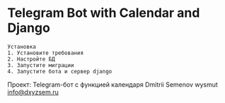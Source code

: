 # Telegram Bot with Calendar and Django

    Установка
    1. Установите требования
    2. Настройте БД
    3. Запустите миграции
    4. Запустите бота и сервер django

Проект: Telegram-бот с функцией календаря
Dmitrii Semenov
wysmut
info@dxyzsem.ru
